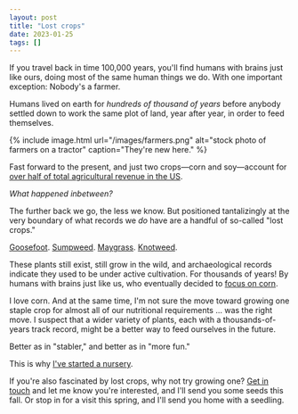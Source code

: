 ```yaml
---
layout: post
title: "Lost crops"
date: 2023-01-25
tags: []
---
```


If you travel back in time 100,000 years, you'll find humans with brains just like ours, doing most of the same human things we do. With one important exception: Nobody's a farmer.

Humans lived on earth for _hundreds of thousand of years_ before anybody settled down to work the same plot of land, year after year, in order to feed themselves.

{% include image.html
  url="/images/farmers.png"
  alt="stock photo of farmers on a tractor"
  caption="They're new here." %}

Fast forward to the present, and just two crops—corn and soy—account for [over half of total agricultural revenue in the US](https://www.ers.usda.gov/data-products/chart-gallery/gallery/chart-detail/?chartId=76946).

_What happened inbetween?_

The further back we go, the less we know. But positioned tantalizingly at the very boundary of what records we _do_ have are a handful of so-called "lost crops."

[Goosefoot](https://en.wikipedia.org/wiki/Chenopodium). [Sumpweed](https://en.wikipedia.org/wiki/Iva_annua). [Maygrass](https://en.wikipedia.org/wiki/Phalaris_caroliniana). [Knotweed](https://en.wikipedia.org/wiki/Polygonum_erectum).

These plants still exist, still grow in the wild, and archaeological records indicate they used to be under active cultivation. For thousands of years! By humans with brains just like us, who eventually decided to [focus on corn](https://en.wikipedia.org/wiki/Eastern_Agricultural_Complex).

I love corn. And at the same time, I'm not sure the move toward growing one staple crop for almost all of our nutritional requirements ... was the right move. I suspect that a wider variety of plants, each with a thousands-of-years track record, might be a better way to feed ourselves in the future.

Better as in "stabler," and better as in "more fun."

This is why [I've started a nursery](/a-marketing-agency-for-nurseries).

If you're also fascinated by lost crops, why not try growing one? [Get in touch](/contact) and let me know you're interested, and I'll send you some seeds this fall. Or stop in for a visit this spring, and I'll send you home with a seedling.

